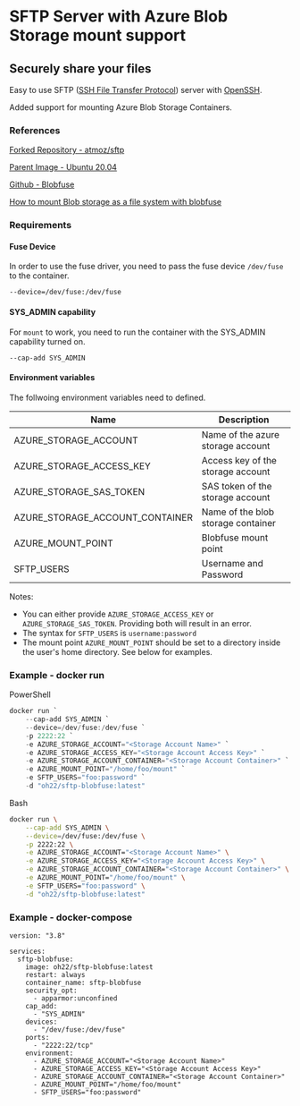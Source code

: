 # SFTP Server with Azure Blob Storage mount support

## Securely share your files

Easy to use SFTP ([SSH File Transfer Protocol](https://en.wikipedia.org/wiki/SSH_File_Transfer_Protocol)) server with [OpenSSH](https://en.wikipedia.org/wiki/OpenSSH).

Added support for mounting Azure Blob Storage Containers.

### References

[Forked Repository - atmoz/sftp](https://github.com/atmoz/sftp)

[Parent Image - Ubuntu 20.04](https://hub.docker.com/_/ubuntu)

[Github - Blobfuse](https://github.com/Azure/azure-storage-fuse)

[How to mount Blob storage as a file system with blobfuse](https://docs.microsoft.com/en-us/azure/storage/blobs/storage-how-to-mount-container-linux)

### Requirements
#### Fuse Device

In order to use the fuse driver, you need to pass the fuse device `/dev/fuse` to the container.
```text
--device=/dev/fuse:/dev/fuse
```

#### SYS_ADMIN capability

For `mount` to work, you need to run the container with the SYS_ADMIN capability turned on.

```text
--cap-add SYS_ADMIN 
```

#### Environment variables
The follwoing environment variables need to defined.


| Name                            | Description                         |
|---------------------------------|-------------------------------------|
| AZURE_STORAGE_ACCOUNT           | Name of the azure storage account   |
| AZURE_STORAGE_ACCESS_KEY        | Access key of the storage account   |
| AZURE_STORAGE_SAS_TOKEN         | SAS token of the storage account    |
| AZURE_STORAGE_ACCOUNT_CONTAINER | Name of the blob storage container  |
| AZURE_MOUNT_POINT               | Blobfuse mount point                |
| SFTP_USERS                      | Username and Password               |

Notes: 
 - You can either provide `AZURE_STORAGE_ACCESS_KEY` or `AZURE_STORAGE_SAS_TOKEN`. Providing both will result in an error.
 - The syntax for `SFTP_USERS` is `username:password`
 - The mount point `AZURE_MOUNT_POINT` should be set to a directory inside the user's home directory. See below for examples.
  
### Example - docker run

PowerShell

```powershell
docker run `
    --cap-add SYS_ADMIN `
    --device=/dev/fuse:/dev/fuse `
    -p 2222:22 `
    -e AZURE_STORAGE_ACCOUNT="<Storage Account Name>" `
    -e AZURE_STORAGE_ACCESS_KEY="<Storage Account Access Key>" `
    -e AZURE_STORAGE_ACCOUNT_CONTAINER="<Storage Account Container>" `
    -e AZURE_MOUNT_POINT="/home/foo/mount" `
    -e SFTP_USERS="foo:password" `
    -d "oh22/sftp-blobfuse:latest"
```

Bash

```bash
docker run \
    --cap-add SYS_ADMIN \
    --device=/dev/fuse:/dev/fuse \
    -p 2222:22 \
    -e AZURE_STORAGE_ACCOUNT="<Storage Account Name>" \
    -e AZURE_STORAGE_ACCESS_KEY="<Storage Account Access Key>" \
    -e AZURE_STORAGE_ACCOUNT_CONTAINER="<Storage Account Container>" \
    -e AZURE_MOUNT_POINT="/home/foo/mount" \
    -e SFTP_USERS="foo:password" \
    -d "oh22/sftp-blobfuse:latest"
```

### Example - docker-compose

```text
version: "3.8"

services:
  sftp-blobfuse:
    image: oh22/sftp-blobfuse:latest
    restart: always
    container_name: sftp-blobfuse
    security_opt:
      - apparmor:unconfined
    cap_add:
      - "SYS_ADMIN"
    devices:
      - "/dev/fuse:/dev/fuse"
    ports:
      - "2222:22/tcp"
    environment:
      - AZURE_STORAGE_ACCOUNT="<Storage Account Name>"
      - AZURE_STORAGE_ACCESS_KEY="<Storage Account Access Key>"
      - AZURE_STORAGE_ACCOUNT_CONTAINER="<Storage Account Container>"
      - AZURE_MOUNT_POINT="/home/foo/mount"
      - SFTP_USERS="foo:password"
```
